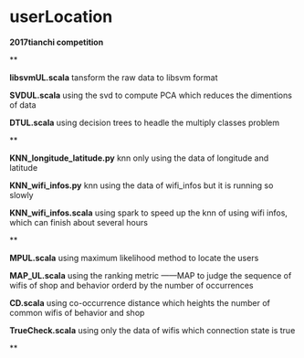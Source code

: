 # userLocation
**2017tianchi competition**

**

**libsvmUL.scala**
      tansform the raw data to libsvm format

**SVDUL.scala**
      using the svd to compute PCA which reduces the dimentions of data
      
**DTUL.scala**
      using decision trees to headle the multiply classes problem
      
 **
 
**KNN_longitude_latitude.py**
      knn only using the data of longitude and latitude

**KNN_wifi_infos.py**
      knn using the data of wifi_infos but it is running so slowly

**KNN_wifi_infos.scala**
      using spark to speed up the knn of using wifi infos, which can finish about several hours

**

**MPUL.scala**
      using maximum likelihood method to locate the users
      
**MAP_UL.scala**
      using the ranking metric ——MAP to judge the sequence of wifis of shop and behavior orderd by the number of occurrences
      
**CD.scala**
      using co-occurrence distance which heights the number of common wifis of behavior and shop
      
**TrueCheck.scala**
      using only the data of wifis which connection state is true

**
